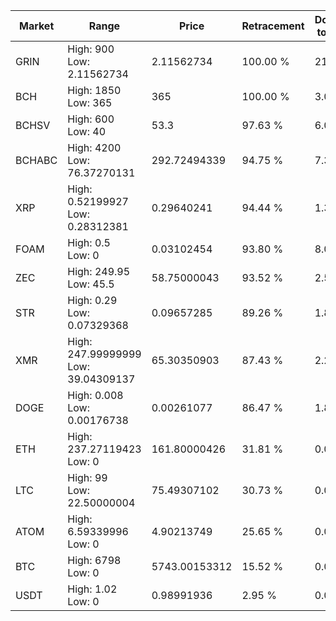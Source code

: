 | Market | Range | Price| Retracement | Doubles to 50% |
| --- | --- | --- | --- | --- |
| GRIN | High: 900<br />Low: 2.11562734 | 2.11562734 | 100.00 % | 213.20 |
| BCH | High: 1850<br />Low: 365 | 365 | 100.00 % | 3.03 |
| BCHSV | High: 600<br />Low: 40 | 53.3 | 97.63 % | 6.00 |
| BCHABC | High: 4200<br />Low: 76.37270131 | 292.72494339 | 94.75 % | 7.30 |
| XRP | High: 0.52199927<br />Low: 0.28312381 | 0.29640241 | 94.44 % | 1.36 |
| FOAM | High: 0.5<br />Low: 0 | 0.03102454 | 93.80 % | 8.06 |
| ZEC | High: 249.95<br />Low: 45.5 | 58.75000043 | 93.52 % | 2.51 |
| STR | High: 0.29<br />Low: 0.07329368 | 0.09657285 | 89.26 % | 1.88 |
| XMR | High: 247.99999999<br />Low: 39.04309137 | 65.30350903 | 87.43 % | 2.20 |
| DOGE | High: 0.008<br />Low: 0.00176738 | 0.00261077 | 86.47 % | 1.87 |
| ETH | High: 237.27119423<br />Low: 0 | 161.80000426 | 31.81 % | 0.00 |
| LTC | High: 99<br />Low: 22.50000004 | 75.49307102 | 30.73 % | 0.00 |
| ATOM | High: 6.59339996<br />Low: 0 | 4.90213749 | 25.65 % | 0.00 |
| BTC | High: 6798<br />Low: 0 | 5743.00153312 | 15.52 % | 0.00 |
| USDT | High: 1.02<br />Low: 0 | 0.98991936 | 2.95 % | 0.00 |
